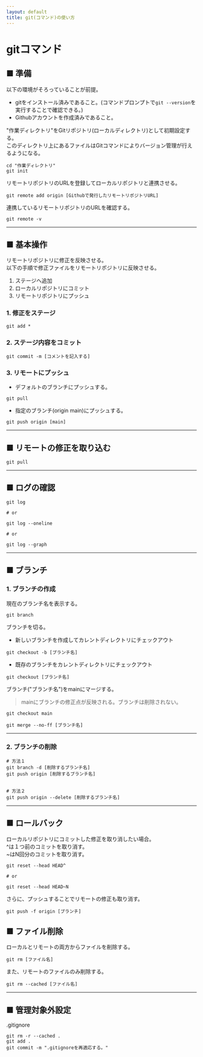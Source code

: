 ```yaml
---
layout: default
title: git(コマンド)の使い方
---
```


# gitコマンド

## ■ 準備

以下の環境がそろっていることが前提。
- gitをインストール済みであること。(コマンドプロンプトで`git --version`を実行することで確認できる。)  
- Githubアカウントを作成済みであること。  



"作業ディレクトリ"をGitリポジトリ(ローカルディレクトリ)として初期設定する。  
このディレクトリ上にあるファイルはGitコマンドによりバージョン管理が行えるようになる。  
```
cd "作業ディレクトリ"
git init
```

リモートリポジトリのURLを登録してローカルリポジトリと連携させる。  
```
git remote add origin [Githubで発行したリモートリポジトリURL]
```

連携しているリモートリポジトリのURLを確認する。
```
git remote -v
```


___
## ■ 基本操作
リモートリポジトリに修正を反映させる。  
以下の手順で修正ファイルをリモートリポジトリに反映させる。  
1. ステージへ追加
2. ローカルリポジトリにコミット
3. リモートリポジトリにプッシュ

### 1. 修正をステージ
```
git add *
```

### 2. ステージ内容をコミット
```
git commit -m [コメントを記入する]
```

### 3. リモートにプッシュ
- デフォルトのブランチにプッシュする。
```
git pull
```

- 指定のブランチ(origin main)にプッシュする。
```
git push origin [main]
```

___
## ■ リモートの修正を取り込む

```
git pull
```

___
## ■ ログの確認

```
git log

# or 

git log --oneline

# or 

git log --graph
```



___
## ■ ブランチ

### 1. ブランチの作成

現在のブランチ名を表示する。
```
git branch
```

ブランチを切る。
- 新しいブランチを作成してカレントディレクトリにチェックアウト
```
git checkout -b [ブランチ名]
```

- 既存のブランチをカレントディレクトリにチェックアウト
```
git checkout [ブランチ名]
```

ブランチ("ブランチ名")をmainにマージする。  
>mainにブランチの修正点が反映される。ブランチは削除されない。
```
git checkout main

git merge --no-ff [ブランチ名]
```


___
### 2. ブランチの削除

```
# 方法１
git branch -d [削除するブランチ名]
git push origin [削除するブランチ名]


# 方法２
git push origin --delete [削除するブランチ名]
```


___
## ■ ロールバック

ローカルリポジトリにコミットした修正を取り消したい場合。  
^は１つ前のコミットを取り消す。  
~はN回分のコミットを取り消す。
```
git reset --head HEAD^

# or

git reset --head HEAD~N
```

さらに、プッシュすることでリモートの修正も取り消す。
```
git push -f origin [ブランチ]
```


## ■ ファイル削除

ローカルとリモートの両方からファイルを削除する。
```
git rm [ファイル名]
```

また、リモートのファイルのみ削除する。
```
git rm --cached [ファイル名]
```

___
## ■ 管理対象外設定

.gitignore

```
git rm -r --cached .
git add .
git commit -m ".gitignoreを再適応する。"
```

